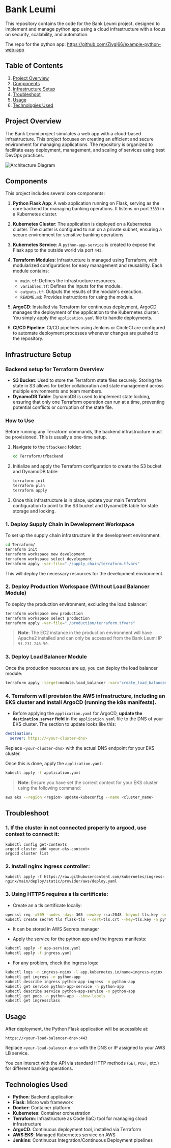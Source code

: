 # Bank Leumi

This repository contains the code for the Bank Leumi project, designed to implement and manage python app using a cloud infrastructure with a focus on security, scalability, and automation.

The repo for the python app:
https://github.com/Zivgl66/example-python-web-app

## Table of Contents

1. [Project Overview](#project-overview)
2. [Components](#components)
3. [Infrastructure Setup](#infrastructure-setup)
4. [Troubleshoot](#troubleshoot)
5. [Usage](#usage)
6. [Technologies Used](#technologies-used)

## Project Overview

The Bank Leumi project simulates a web app with a cloud-based infrastructure. This project focuses on creating an efficient and secure environment for managing applications. The repository is organized to facilitate easy deployment, management, and scaling of services using best DevOps practices.

![Architecture Diagram](https://i.ibb.co/L0wMpLX/UML-diagrams.png)

## Components

This project includes several core components:

1. **Python Flask App**: A web application running on Flask, serving as the core backend for managing banking operations. It listens on port `3333` in a Kubernetes cluster.

2. **Kubernetes Cluster**: The application is deployed on a Kubernetes cluster. The cluster is configured to run on a private subnet, ensuring a secure environment for sensitive banking operations.

3. **Kubernetes Service**: A `python-app-service` is created to expose the Flask app to the outside world via port `443`.

4. **Terraform Modules**: Infrastructure is managed using Terraform, with modularized configurations for easy management and reusability. Each module contains:

   - `main.tf`: Defines the infrastructure resources.
   - `variables.tf`: Defines the inputs for the module.
   - `outputs.tf`: Outputs the results of the module's execution.
   - `README.md`: Provides instructions for using the module.

5. **ArgoCD**: Installed via Terraform for continuous deployment, ArgoCD manages the deployment of the application to the Kubernetes cluster. You simply apply the `application.yaml` file to handle deployments.

6. **CI/CD Pipeline**: CI/CD pipelines using Jenkins or CircleCI are configured to automate deployment processes whenever changes are pushed to the repository.

## Infrastructure Setup

### Backend setup for Terraform Overview

- **S3 Bucket**: Used to store the Terraform state files securely. Storing the state in S3 allows for better collaboration and state management across multiple environments and team members.
- **DynamoDB Table**: DynamoDB is used to implement state locking, ensuring that only one Terraform operation can run at a time, preventing potential conflicts or corruption of the state file.

### How to Use

Before running any Terraform commands, the backend infrastructure must be provisioned. This is usually a one-time setup.

1. Navigate to the `tfbackend` folder:

   ```bash
   cd Terraform/tfbackend
   ```

2. Initialize and apply the Terraform configuration to create the S3 bucket and DynamoDB table:

   ```bash
   terraform init
   terraform plan
   terraform apply
   ```

3. Once this infrastructure is in place, update your main Terraform configuration to point to the S3 bucket and DynamoDB table for state storage and locking.

### 1. Deploy Supply Chain in Development Workspace

To set up the supply chain infrastructure in the development environment:

```bash
cd Terraform/
terraform init
terraform workspace new development
terraform workspace select development
terraform apply -var-file="./supply_chain/terraform.tfvars"
```

This will deploy the necessary resources for the development environment.

### 2. Deploy Production Workspace (Without Load Balancer Module)

To deploy the production environment, excluding the load balancer:

```bash
terraform workspace new production
terraform workspace select production
terraform apply -var-file="./production/terraform.tfvars"
```

> **Note**: The EC2 instance in the production environment will have Apache2 installed and can only be accessed from the Bank Leumi IP `91.231.246.50`.

### 3. Deploy Load Balancer Module

Once the production resources are up, you can deploy the load balancer module:

```bash
terraform apply -target=module.load_balancer -var="create_load_balancer=true"
```

### 4. Terraform will provision the AWS infrastructure, including an EKS cluster and install ArgoCD (running the k8s manifests).

- Before applying the `application.yaml` for ArgoCD, **update the `destination.server` field** in the `application.yaml` file to the DNS of your EKS cluster. The section to update looks like this:

```yaml
destination:
  server: https://<your-cluster-dns>
```

Replace `<your-cluster-dns>` with the actual DNS endpoint for your EKS cluster.

Once this is done, apply the `application.yaml`:

```bash
kubectl apply -f application.yaml
```

> **Note**: Ensure you have set the correct context for your EKS cluster using the following command:

```bash
aws eks --region <region> update-kubeconfig --name <cluster_name>
```

## Troubleshoot

### 1. If the cluster in not connected properly to argocd, use context to connect it:

```basah
kubectl config get-contexts
argocd cluster add <your-eks-context>
argocd cluster list
```

### 2. Install nginx ingress controller:

```basah
kubectl apply -f https://raw.githubusercontent.com/kubernetes/ingress-nginx/main/deploy/static/provider/aws/deploy.yaml
```

### 3. Using HTTPS requires a tls certificate:

- Create an a tls certificate locally:

```bash
openssl req -x509 -nodes -days 365 -newkey rsa:2048 -keyout tls.key -out tls.crt -subj "/CN=example.com/O=example"
kubectl create secret tls flask-tls --cert=tls.crt --key=tls.key -n python-app
```

- It can be stored in AWS Secrets manager

- Apply the service for the python app and the ingress manifests:

```bash
kubectl apply -f app-service.yaml
kubectl apply -f ingress.yaml
```

- For any problem, check the ingress logs:

```bash
kubectl logs -n ingress-nginx -l app.kubernetes.io/name=ingress-nginx
kubectl get ingress -n python-app
kubectl describe ingress python-app-ingress -n python-app
kubectl get service python-app-service -n python-app
kubectl describe service python-app-service -n python-app
kubectl get pods -n python-app --show-labels
kubectl get ingressclass
```

## Usage

After deployment, the Python Flask application will be accessible at:

```
https://<your-load-balancer-dns>:443
```

Replace `<your-load-balancer-dns>` with the DNS or IP assigned to your AWS LB service.

You can interact with the API via standard HTTP methods (`GET`, `POST`, etc.) for different banking operations.

## Technologies Used

- **Python**: Backend application
- **Flask**: Micro web framework
- **Docker**: Container platform.
- **Kubernetes**: Container orchestration
- **Terraform**: Infrastructure as Code (IaC) tool for managing cloud infrastructure
- **ArgoCD**: Continuous deployment tool, installed via Terraform
- **AWS EKS**: Managed Kubernetes service on AWS
- **Jenkins**: Continuous Integration/Continuous Deployment pipelines
